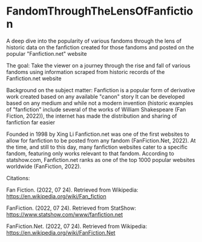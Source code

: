 # FandomThroughTheLensOfFanfiction
A deep dive into the popularity of various fandoms through the lens of historic data on the fanfiction created for those fandoms and posted on the popular "Fanfiction.net" website

The goal:
Take the viewer on a journey through the rise and fall of various fandoms using information scraped from historic records of the Fanfiction.net website

Background on the subject matter:
Fanfiction is a popular form of derivative work created based on any available "canon" story
It can be developed based on any medium and while not a modern invention (historic examples of "fanfiction" include several of the works of William Shakespeare (Fan Fiction, 2022)),
the internet has made the distribution and sharing of fanfiction far easier

Founded in 1998 by Xing Li Fanfiction.net was one of the first websites to allow for fanfiction to be posted from any fandom (FanFiction.Net, 2022). At the time, and still to this day, 
many fanfiction websites cater to a specific fandom, featuring only works relevant to that fandom. According to statshow.com, Fanfiction.net ranks as one of the top 1000 
popular websites worldwide (FanFiction, 2022).

Citations:

Fan Fiction. (2022, 07 24). Retrieved from Wikipedia: https://en.wikipedia.org/wiki/Fan_fiction

FanFiction. (2022, 07 24). Retrieved from StatShow: https://www.statshow.com/www/fanfiction.net

FanFiction.Net. (2022, 07 24). Retrieved from Wikipedia: https://en.wikipedia.org/wiki/FanFiction.Net
